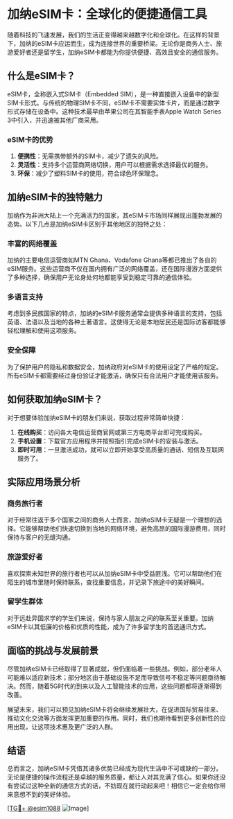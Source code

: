 # 加纳eSIM卡：全球化的便捷通信工具

随着科技的飞速发展，我们的生活正变得越来越数字化和全球化。在这样的背景下，加纳的eSIM卡应运而生，成为连接世界的重要桥梁。无论你是商务人士、旅游爱好者还是留学生，加纳eSIM卡都能为你提供便捷、高效且安全的通信服务。

## 什么是eSIM卡？

eSIM卡，全称嵌入式SIM卡（Embedded SIM），是一种直接嵌入设备中的新型SIM卡形式。与传统的物理SIM卡不同，eSIM卡不需要实体卡片，而是通过数字形式存储在设备中。这种技术最早由苹果公司在其智能手表Apple Watch Series 3中引入，并迅速被其他厂商采用。

### eSIM卡的优势

1. **便携性**：无需携带额外的SIM卡，减少了遗失的风险。
2. **灵活性**：支持多个运营商网络切换，用户可以根据需求选择最优的服务。
3. **环保**：减少了塑料SIM卡的使用，符合绿色环保理念。

## 加纳eSIM卡的独特魅力

加纳作为非洲大陆上一个充满活力的国家，其eSIM卡市场同样展现出蓬勃发展的态势。以下几点是加纳eSIM卡区别于其他地区的独特之处：

### 丰富的网络覆盖

加纳的主要电信运营商如MTN Ghana、Vodafone Ghana等都已推出了各自的eSIM服务。这些运营商不仅在国内拥有广泛的网络覆盖，还在国际漫游方面提供了多种选择，确保用户无论身处何地都能享受到稳定可靠的通信体验。

### 多语言支持

考虑到多民族国家的特点，加纳的eSIM卡服务通常会提供多种语言的支持，包括英语、法语以及当地的各种土著语言。这使得无论是本地居民还是国际访客都能够轻松理解和使用这项服务。

### 安全保障

为了保护用户的隐私和数据安全，加纳政府对eSIM卡的使用设定了严格的规定。所有eSIM卡都需要经过身份验证才能激活，确保只有合法用户才能使用该服务。

## 如何获取加纳eSIM卡？

对于想要体验加纳eSIM卡的朋友们来说，获取过程非常简单快捷：

1. **在线购买**：访问各大电信运营商官网或第三方电商平台即可完成购买。
2. **手机设置**：下载官方应用程序并按照指引完成eSIM卡的安装与激活。
3. **即时可用**：一旦激活成功，就可以立即开始享受高质量的通话、短信及互联网服务了。

## 实际应用场景分析

### 商务旅行者

对于经常往返于多个国家之间的商务人士而言，加纳eSIM卡无疑是一个理想的选择。它能够帮助他们快速切换到当地的网络环境，避免高昂的国际漫游费用，同时保持与客户的无缝沟通。

### 旅游爱好者

喜欢探索未知世界的旅行者也可以从加纳eSIM卡中受益匪浅。它可以帮助他们在陌生的城市里随时保持联系，查找重要信息，并记录下旅途中的美好瞬间。

### 留学生群体

对于远赴异国求学的学生们来说，保持与家人朋友之间的联系至关重要。加纳eSIM卡以其低廉的价格和优质的性能，成为了许多留学生的首选通讯方式。

## 面临的挑战与发展前景

尽管加纳eSIM卡已经取得了显著成就，但仍面临着一些挑战。例如，部分老年人可能难以适应新技术；部分地区由于基础设施不足而导致信号不稳定等问题亟待解决。然而，随着5G时代的到来以及人工智能技术的应用，这些问题都将逐渐得到改善。

展望未来，我们可以预见加纳eSIM卡将会继续发展壮大，在促进国际贸易往来、推动文化交流等方面发挥更加重要的作用。同时，我们也期待看到更多创新性的应用出现，让这项技术惠及更广泛的人群。

## 结语

总而言之，加纳eSIM卡凭借其诸多优势已经成为现代生活中不可或缺的一部分。无论是便捷的操作流程还是卓越的服务质量，都让人对其充满了信心。如果你还没有尝试过这种全新的通信方式的话，不妨现在就行动起来吧！相信它一定会给你带来意想不到的美好体验。

[[TG💪+ @esim1088](https://t.me/s/esim1088) ![Image](https://i.postimg.cc/4NQfJmqS/Snipaste-2025-05-13-00-14-12.png)]
